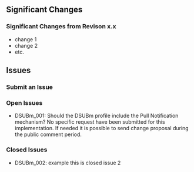 
## Significant Changes

### Significant Changes from Revison x.x 
- change 1
- change 2
- etc.

## Issues

### Submit an Issue

### Open Issues

* DSUBm_001: Should the DSUBm profile include the Pull Notification mechanism? No specific request have been submitted for this implementation. If needed it is possible to send change proposal during the public comment period. 

### Closed Issues

* DSUBm_002: example this is closed issue 2